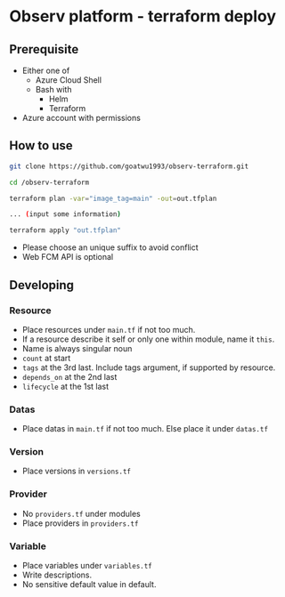 # Observ platform - terraform deploy

## Prerequisite

- Either one of
    - Azure Cloud Shell
    - Bash with
        - Helm
        - Terraform
- Azure account with permissions

## How to use

```bash
git clone https://github.com/goatwu1993/observ-terraform.git

cd /observ-terraform

terraform plan -var="image_tag=main" -out=out.tfplan

... (input some information)

terraform apply "out.tfplan"
```

- Please choose an unique suffix to avoid conflict
- Web FCM API is optional

## Developing

### Resource

- Place resources under `main.tf` if not too much.
- If a resource describe it self or only one within module, name it `this`.
- Name is always singular noun
- `count` at start
- `tags` at the 3rd last. Include tags argument, if supported by resource.
- `depends_on` at the 2nd last
- `lifecycle` at the 1st last

### Datas
- Place datas in `main.tf` if not too much. Else place it under `datas.tf`

### Version

- Place versions in `versions.tf`

### Provider
- No `providers.tf` under modules
- Place providers in `providers.tf`

### Variable

- Place variables under `variables.tf`
- Write descriptions.
- No sensitive default value in default.

